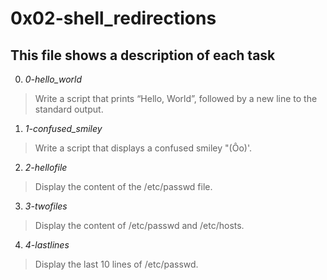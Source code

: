 # **0x02-shell_redirections**

## **This file shows a description of each task**

0. *0-hello_world*
> Write a script that prints “Hello, World”, followed by a new line to the standard output.

1. *1-confused_smiley*
> Write a script that displays a confused smiley "(Ôo)'.

2. *2-hellofile*
> Display the content of the /etc/passwd file.

3. *3-twofiles*
> Display the content of /etc/passwd and /etc/hosts.

4. *4-lastlines*
> Display the last 10 lines of /etc/passwd.
